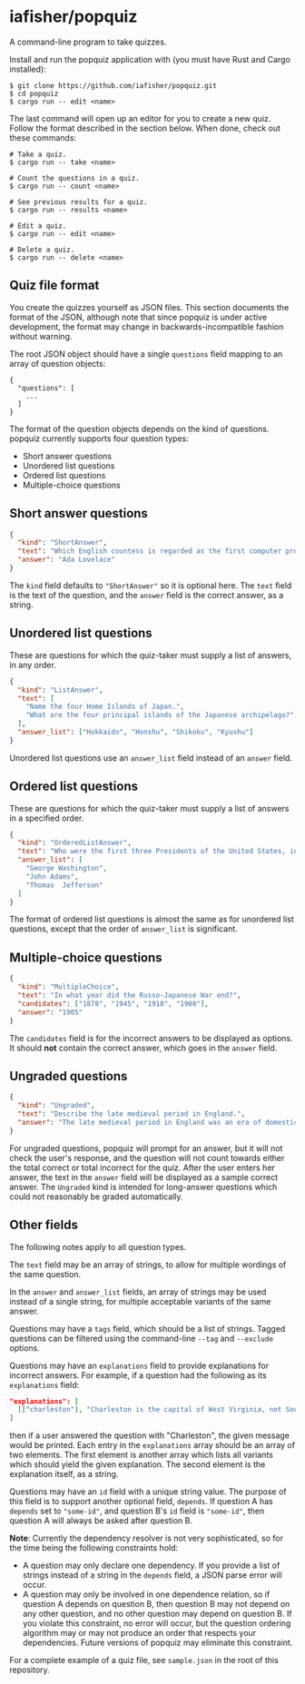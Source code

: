 # iafisher/popquiz
A command-line program to take quizzes.

Install and run the popquiz application with (you must have Rust and Cargo installed):

```shell
$ git clone https://github.com/iafisher/popquiz.git
$ cd popquiz
$ cargo run -- edit <name>
```

The last command will open up an editor for you to create a new quiz. Follow the format described in the section below. When done, check out these commands:

```shell
# Take a quiz.
$ cargo run -- take <name>

# Count the questions in a quiz.
$ cargo run -- count <name>

# See previous results for a quiz.
$ cargo run -- results <name>

# Edit a quiz.
$ cargo run -- edit <name>

# Delete a quiz.
$ cargo run -- delete <name>
```


## Quiz file format
You create the quizzes yourself as JSON files. This section documents the format of the JSON, although note that since popquiz is under active development, the format may change in backwards-incompatible fashion without warning.

The root JSON object should have a single `questions` field mapping to an array of question objects:

```
{
  "questions": [
    ...
  ]
}
```

The format of the question objects depends on the kind of questions. popquiz currently supports four question types:

- Short answer questions
- Unordered list questions
- Ordered list questions
- Multiple-choice questions


## Short answer questions
```json
{
  "kind": "ShortAnswer",
  "text": "Which English countess is regarded as the first computer programmer?",
  "answer": "Ada Lovelace"
}
```

The `kind` field defaults to `"ShortAnswer"` so it is optional here. The `text` field is the text of the question, and the `answer` field is the correct answer, as a string.


## Unordered list questions
These are questions for which the quiz-taker must supply a list of answers, in any order.

```json
{
  "kind": "ListAnswer",
  "text": [
    "Name the four Home Islands of Japan.",
    "What are the four principal islands of the Japanese archipelago?"
  ],
  "answer_list": ["Hokkaido", "Honshu", "Shikoku", "Kyushu"]
}
```

Unordered list questions use an `answer_list` field instead of an `answer` field.


## Ordered list questions
These are questions for which the quiz-taker must supply a list of answers in a specified order.

```json
{
  "kind": "OrderedListAnswer",
  "text": "Who were the first three Presidents of the United States, in order?",
  "answer_list": [
    "George Washington",
    "John Adams",
    "Thomas  Jefferson"
  ]
}
```

The format of ordered list questions is almost the same as for unordered list questions, except that the order of `answer_list` is significant.


## Multiple-choice questions
```json
{
  "kind": "MultipleChoice",
  "text": "In what year did the Russo-Japanese War end?",
  "candidates": ["1878", "1945", "1918", "1908"],
  "answer": "1905"
}
```

The `candidates` field is for the incorrect answers to be displayed as options. It should **not** contain the correct answer, which goes in the `answer` field.


## Ungraded questions
```json
{
  "kind": "Ungraded",
  "text": "Describe the late medieval period in England.",
  "answer": "The late medieval period in England was an era of domestic turmoil and recurring war abroad in France. Beginning in the reign of the unstable Henry VI of the House of Lancaster, the legitimacy of the Lancastrian monopoly..."
}
```

For ungraded questions, popquiz will prompt for an answer, but it will not check the user's response, and the question will not count towards either the total correct or total incorrect for the quiz. After the user enters her answer, the text in the `answer` field will be displayed as a sample correct answer. The `Ungraded` kind is intended for long-answer questions which could not reasonably be graded automatically.

## Other fields
The following notes apply to all question types.

The `text` field may be an array of strings, to allow for multiple wordings of the same question.

In the `answer` and `answer_list` fields, an array of strings may be used instead of a single string, for multiple acceptable variants of the same answer.

Questions may have a `tags` field, which should be a list of strings. Tagged questions can be filtered using the command-line `--tag` and `--exclude` options.

Questions may have an `explanations` field to provide explanations for incorrect answers. For example, if a question had the following as its `explanations` field:

```json
"explanations": [
  [["charleston"], "Charleston is the capital of West Virginia, not South Carolina."]
]
```

then if a user answered the question with "Charleston", the given message would be printed. Each entry in the `explanations` array should be an array of two elements. The first element is another array which lists all variants which should yield the given explanation. The second element is the explanation itself, as a string.

Questions may have an `id` field with a unique string value. The purpose of this field is to support another optional field, `depends`. If question A has `depends` set to `"some-id"`, and question B's `id` field is `"some-id"`, then question A will always be asked after question B.

**Note**: Currently the dependency resolver is not very sophisticated, so for the time being the following constraints hold:

- A question may only declare one dependency. If you provide a list of strings instead of a string in the `depends` field, a JSON parse error will occur.
- A question may only be involved in one dependence relation, so if question A depends on question B, then question B may not depend on any other question, and no other question may depend on question B. If you violate this constraint, no error will occur, but the question ordering algorithm may or may not produce an order that respects your dependencies. Future versions of popquiz may eliminate this constraint.


For a complete example of a quiz file, see `sample.json` in the root of this repository.
